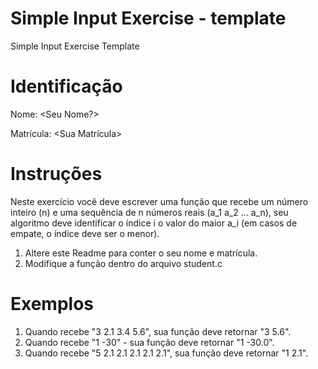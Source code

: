 # Simple Input Exercise - template
Simple Input Exercise Template

# Identificação
Nome: <Seu Nome?>

Matrícula: <Sua Matrícula>

# Instruções
Neste exercício você deve escrever uma função que recebe um número inteiro (n) e uma sequência de n números reais (a_1 a_2 ... a_n), seu algoritmo deve identificar o índice i o valor do maior a_i (em casos de empate, o índice deve ser o menor).

1. Altere este Readme para conter o seu nome e matrícula.
2. Modifique a função dentro do arquivo student.c

# Exemplos
1. Quando recebe "3 2.1 3.4 5.6", sua função deve retornar "3 5.6".
2. Quando recebe "1 -30" - sua função deve retornar "1 -30.0".
3. Quando recebe "5 2.1 2.1 2.1 2.1 2.1", sua função deve retornar "1 2.1".

